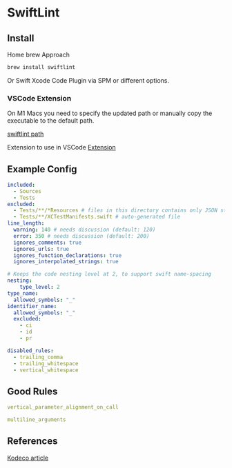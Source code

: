 # SwiftLint


## Install

Home brew Approach
```sh
brew install swiftlint
```

Or Swift Xcode Code Plugin via SPM or different options.


### VSCode Extension

On M1 Macs you need to specify the updated path or manually copy the executable to the default path.

[swiftlint path](https://thisdevbrain.com/how-to-fix-the-swiftlint-not-installed-warning-on-m1-macs/)

Extension to use in VSCode
[Extension](https://marketplace.visualstudio.com/items?itemName=vknabel.vscode-swiftlint)



## Example Config

```yaml
included:
  - Sources
  - Tests
excluded:
  - Tests/**/*Resources # files in this directory contains only JSON strings.
  - Tests/**/XCTestManifests.swift # auto-generated file
line_length:
  warning: 140 # needs discussion (default: 120)
  error: 350 # needs discussion (default: 200)
  ignores_comments: true
  ignores_urls: true
  ignores_function_declarations: true
  ignores_interpolated_strings: true

# Keeps the code nesting level at 2, to support swift name-spacing 
nesting:
    type_level: 2
type_name:
  allowed_symbols: "_"
identifier_name:
  allowed_symbols: "_"
  excluded:
    - ci
    - id
    - pr

disabled_rules:
  - trailing_comma
  - trailing_whitespace
  - vertical_whitespace
```

## Good Rules


```yaml
vertical_parameter_alignment_on_call

multiline_arguments

```


## References


[Kodeco article](https://www.kodeco.com/38422105-swiftlint-in-depth)
